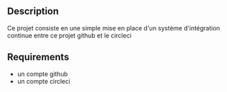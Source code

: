 ## Description
Ce projet consiste en une simple mise en place d'un système d'intégration continue entre ce projet github et le circleci
## Requirements
* un compte github
* un compte circleci
